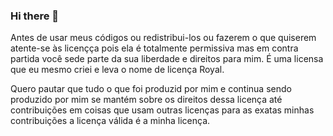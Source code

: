 ### Hi there 👋

Antes de usar meus códigos ou redistribui-los ou fazerem o que quiserem atente-se às licençça pois ela é totalmente permissiva mas em contra partida você sede parte da sua liberdade e direitos para mim. É uma licensa que eu mesmo criei e leva o nome de licença Royal.

Quero pautar que tudo o que foi produzid por mim e continua sendo produzido por mim se mantém sobre os direitos dessa licença até contribuições em coisas que usam outras licenças para as exatas minhas contribuições a licença válida é a minha licença.

<!--
**ilixindri/ilixindri** is a ✨ _special_ ✨ repository because its `README.md` (this file) appears on your GitHub profile.

Here are some ideas to get you started:

- 🔭 I’m currently working on ...
- 🌱 I’m currently learning ...
- 👯 I’m looking to collaborate on ...
- 🤔 I’m looking for help with ...
- 💬 Ask me about ...
- 📫 How to reach me: ...
- 😄 Pronouns: ...
- ⚡ Fun fact: ...
-->
